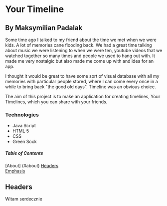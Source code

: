 # Your Timeline 
## By Maksymilian Padalak

Some time ago I talked to my friend about the time we met when we were kids. A lot of memories cane flooding back. We had a great time talking about music we were listening to when we were ten, youtube videos that we watched together so many times and people we used to hang out with. It made me very nostalgic but also made me come up with and idea for an app. 

I thought it would be great to have some sort of visual database with all my memories with particular people stored, where I can come every once in a while to bring back "the good old days". Timeline was an obvious choice.

The aim of this project is to make an application for creating timelines, Your Timelines, which you can share with your friends.

### Technologies

- Java Script
- HTML 5
- CSS 
- Green Sock 

##### Table of Contents  

[About] (#about)
[Headers](#headers)  
[Emphasis](#emphasis)  
<a name="headers"/>

## Headers

Witam serdecznie
